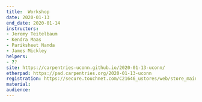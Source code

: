 ```yaml
---
title:  Workshop
date: 2020-01-13
end_date: 2020-01-14
instructors:
- Jeremy Teitelbaum
- Kendra Maas
- Pariksheet Nanda
- James Mickley
helpers:
- ??
site: https://carpentries-uconn.github.io/2020-01-13-uconn/
etherpad: https://pad.carpentries.org/2020-01-13-uconn
registration: https://secure.touchnet.com/C21646_ustores/web/store_main.jsp?STOREID=133
material: 
audience: 
---
```

